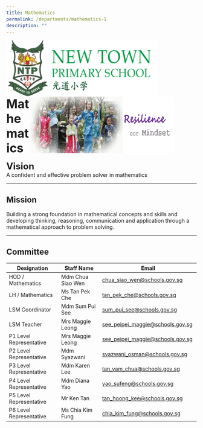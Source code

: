 ```yaml
---
title: Mathematics
permalink: /departments/mathematics-1
description: ""
---
```

<img src="/images/logosub.png" style="width:400px;height:150px;margin-left:0px;" align = "left">

<img src="/images/Header%20GIF.gif" style="width:380px;height:150px;margin-right:60px;" align = "right">
<br><br><br><br><br><br>

**<font size=6>Mathematics</font>**

**<font size=5>Vision</font>** <br>
A confident and effective problem solver in mathematics  

----------------------------------------------------------

  

Mission
-------

Building a strong foundation in mathematical concepts and skills and developing thinking, reasoning, communication and application through a mathematical approach to problem solving.

  

---

  

Committee
---------

  

| Designation | Staff Name | Email |
| --- | --- | --- |
| HOD / Mathematics | Mdm Chua Siao Wen | [chua\_siao\_wen@schools.gov.sg](mailto:chua_siao_wen@schools.gov.sg) |
| LH / Mathematics | Ms Tan Pek Che | [tan\_pek\_che@schools.gov.sg](mailto:tan_pek_che@schools.gov.sg) |
| LSM Coordinator | Mdm Sum Pui See | [sum\_pui\_see@schools.gov.sg](mailto:sum_pui_see@schools.gov.sg)  |
| LSM Teacher | Mrs Maggie Leong | [see\_peipei\_maggie@schools.gov.sg](mailto:see_peipei_maggie@schools.gov.sg)  |
| P1 Level Representative | Mrs Maggie Leong | [see\_peipei\_maggie@schools.gov.sg](mailto:see_peipei_maggie@schools.gov.sg)  |
| P2 Level Representative | Mdm Syazwani | [syazwani\_osman@schools.gov.sg](mailto:syazwani_osman@schools.gov.sg)  |
| P3 Level Representative | Mdm Karen Lee | [tan\_yam\_chua@schools.gov.sg](mailto:tan_yam_chua@schools.gov.sg)  |
| P4 Level Representative | Mdm Diana Yao | [yao\_sufeng@schools.gov.sg](mailto:yao_sufeng@schools.gov.sg)  |
| P5 Level Representative | Mr Ken Tan | [tan\_hoong\_kee@schools.gov.sg](mailto:tan_hoong_kee@schools.gov.sg)  |
| P6 Level Representative | Ms Chia Kim Fung | [chia\_kim\_fung@schools.gov.sg](mailto:chia_kim_fung@schools.gov.sg)  |